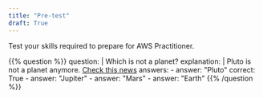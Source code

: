 ```yaml
---
title: "Pre-test"
draft: True
---
```


Test your skills required to prepare for AWS Practitioner.

{{% question %}}
question: |
    Which is not a planet?
explanation: |
    Pluto is not a planet anymore. [Check this news](https://www.britannica.com/story/why-is-pluto-no-longer-a-planet)
answers:
    - answer: "Pluto"
      correct: True
    - answer: "Jupiter"
    - answer: "Mars"
    - answer: "Earth"
{{% /question %}}

